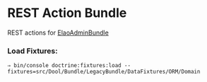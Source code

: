 REST Action Bundle
==================

REST actions for [ElaoAdminBundle](https://github.com/Elao/ElaoAdminBundle)

### Load Fixtures:

    ⇒ bin/console doctrine:fixtures:load --fixtures=src/Dool/Bundle/LegacyBundle/DataFixtures/ORM/Domain
